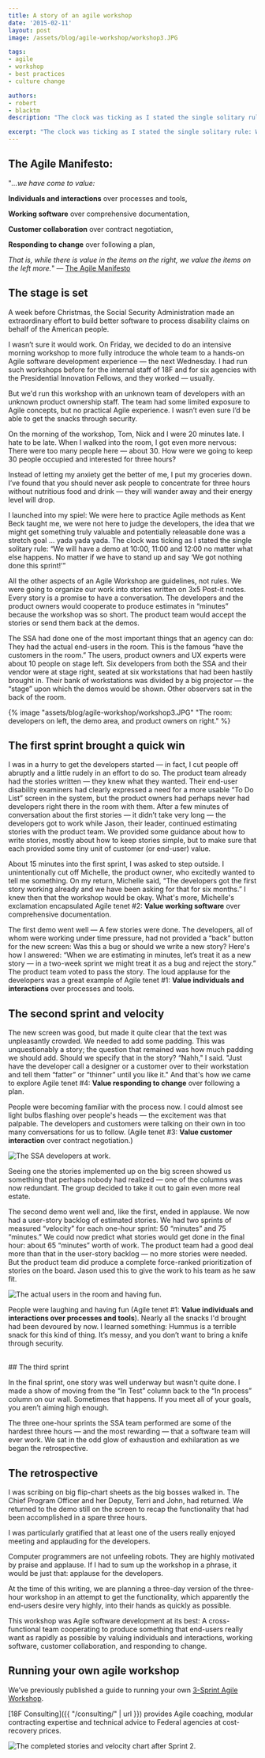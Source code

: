 ```yaml
---
title: A story of an agile workshop
date: '2015-02-11'
layout: post
image: /assets/blog/agile-workshop/workshop3.JPG

tags:
- agile
- workshop
- best practices
- culture change

authors:
- robert
- blacktm
description: "The clock was ticking as I stated the single solitary rule: We will have a demo at 10:00, 11:00 and 12:00 no matter what else happens. No matter if we have to stand up and say we got nothing done this sprint!"

excerpt: "The clock was ticking as I stated the single solitary rule: We will have a demo at 10:00, 11:00 and 12:00 no matter what else happens. No matter if we have to stand up and say we got nothing done this sprint!"
---
```


## The Agile Manifesto:

"*…we have come to value:*

**Individuals and interactions** over processes and tools,

**Working software** over comprehensive documentation,

**Customer collaboration** over contract negotiation,

**Responding to change** over following a plan,

*That is, while there is value in the items on the right, we value the items on the left more.*" — [The Agile Manifesto](http://www.agilemanifesto.org/)

## The stage is set

A week before Christmas, the Social Security Administration made an
extraordinary effort to build better software to process disability
claims on behalf of the American people.

I wasn’t sure it would work. On Friday, we decided to do an intensive
morning workshop to more fully introduce the whole team to a hands-on
Agile software development experience — the next Wednesday. I had run
such workshops before for the internal staff of 18F and for six agencies
with the Presidential Innovation Fellows, and they worked — usually.

But we'd run this workshop with an unknown team of developers with an
unknown product ownership staff. The team had some limited exposure to
Agile concepts, but no practical Agile experience. I wasn’t even sure
I’d be able to get the snacks through security.

On the morning of the workshop, Tom, Nick and I were 20 minutes late. I
hate to be late. When I walked into the room, I got even more nervous:
There were too many people here — about 30. How were we going to keep 30
people occupied and interested for three hours?

Instead of letting my anxiety get the better of me, I put my groceries
down. I’ve found that you should never ask people to concentrate for
three hours without nutritious food and drink — they will wander away
and their energy level will drop.

I launched into my spiel: We were here to practice Agile methods as Kent
Beck taught me, we were not here to judge the developers, the idea that
we might get something truly valuable and potentially releasable done
was a stretch goal ... yada yada yada. The clock was ticking as I stated
the single solitary rule: “We will have a demo at 10:00, 11:00 and 12:00
no matter what else happens. No matter if we have to stand up and say
‘We got nothing done this sprint!’”

All the other aspects of an Agile Workshop are guidelines, not rules. We
were going to organize our work into stories written on 3x5 Post-it
notes. Every story is a promise to have a conversation. The developers
and the product owners would cooperate to produce estimates in “minutes”
because the workshop was so short. The product team would accept the
stories or send them back at the demos.

The SSA had done one of the most important things that an agency can do:
They had the actual end-users in the room. This is the famous “have the
customers in the room.” The users, product owners and UX experts were
about 10 people on stage left. Six developers from both the SSA and
their vendor were at stage right, seated at six workstations that had
been hastily brought in. Their bank of workstations was divided by a big
projector — the “stage” upon which the demos would be shown. Other
observers sat in the back of the room.

{% image "assets/blog/agile-workshop/workshop3.JPG" "The room: developers on left, the demo area, and product owners on right." %}

## The first sprint brought a quick win

I was in a hurry to get the developers started — in fact, I cut people
off abruptly and a little rudely in an effort to do so. The product team
already had the stories written — they knew what they wanted. Their
end-user disability examiners had clearly expressed a need for a more
usable “To Do List” screen in the system, but the product owners had
perhaps never had developers right there in the room with them. After a
few minutes of conversation about the first stories — it didn’t take
very long — the developers got to work while Jason, their leader,
continued estimating stories with the product team. We provided some
guidance about how to write stories, mostly about how to keep stories
simple, but to make sure that each provided some tiny unit of customer
(or end-user) value.

About 15 minutes into the first sprint, I was asked to step outside. I
unintentionally cut off Michelle, the product owner, who excitedly
wanted to tell me something. On my return, Michelle said, “The
developers got the first story working already and we have been asking
for that for six months.” I knew then that the workshop would be okay.
What's more, Michelle's exclamation encapsulated Agile tenet \#2:
**Value working software** over comprehensive documentation.

The first demo went well — A few stories were done. The developers, all
of whom were working under time pressure, had not provided a “back”
button for the new screen: Was this a bug or should we write a new
story? Here's how I answered: “When we are estimating in minutes, let’s
treat it as a new story — in a two-week sprint we might treat it as a
bug and reject the story.” The product team voted to pass the story. The
loud applause for the developers was a great example of Agile tenet \#1:
**Value individuals and interactions** over processes and tools.

## The second sprint and velocity

The new screen was good, but made it quite clear that the text was
unpleasantly crowded. We needed to add some padding. This was
unquestionably a story; the question that remained was how much padding
we should add. Should we specify that in the story? “Nahh," I said.
"Just have the developer call a designer or a customer over to their
workstation and tell them “fatter” or “thinner” until you like it." And
that's how we came to explore Agile tenet \#4: **Value responding to
change** over following a plan.

People were becoming familiar with the process now. I could almost see light bulbs flashing over people's heads — the excitement was that palpable. The developers and customers were talking on their own in too many conversations for us to follow. (Agile tenet \#3: **Value customer interaction** over contract negotiation.)

<img src="{{ site.baseurl }}/assets/blog/agile-workshop/workshop2.jpg" alt="The SSA developers at work." class="align-left" />

Seeing one the stories implemented up on the big screen showed us
something that perhaps nobody had realized — one of the columns was now
redundant. The group decided to take it out to gain even more real
estate.

The second demo went well and, like the first, ended in applause. We now
had a user-story backlog of estimated stories. We had two sprints of
measured “velocity” for each one-hour sprint: 50 “minutes” and 75
“minutes.” We could now predict what stories would get done in the final
hour: about 65 “minutes” worth of work. The product team had a good deal
more than that in the user-story backlog — no more stories were needed.
But the product team did produce a complete force-ranked prioritization
of stories on the board. Jason used this to give the work to his team as
he saw fit.

<img src="{{ site.baseurl }}/assets/blog/agile-workshop/workshop1.jpg" class="align-left" alt="The actual users in the room and having fun." />

People were laughing and having fun (Agile tenet \#1: **Value
individuals and interactions over processes and tools**). Nearly all the
snacks I'd brought had been devoured by now. I learned something: Hummus
is a terrible snack for this kind of thing. It’s messy, and you don’t
want to bring a knife through security.

<br/>
## The third sprint

In the final sprint, one story was well underway but wasn't quite done.
I made a show of moving from the “In Test” column back to the “In
process” column on our wall. Sometimes that happens. If you meet all of
your goals, you aren’t aiming high enough.

The three one-hour sprints the SSA team performed are some of the
hardest three hours — and the most rewarding — that a software team will
ever work. We sat in the odd glow of exhaustion and exhilaration as we
began the retrospective.

## The retrospective

I was scribing on big flip-chart sheets as the big bosses walked in. The
Chief Program Officer and her Deputy, Terri and John, had returned. We
returned to the demo still on the screen to recap the functionality that
had been accomplished in a spare three hours.

I was particularly gratified that at least one of the users really
enjoyed meeting and applauding for the developers.

Computer programmers are not unfeeling robots. They are highly motivated
by praise and applause. If I had to sum up the workshop in a phrase, it
would be just that: applause for the developers.

At the time of this writing, we are planning a three-day version of the
three-hour workshop in an attempt to get the functionality, which
apparently the end-users desire very highly, into their hands as quickly
as possible.

This workshop was Agile software development at its best: A
cross-functional team cooperating to produce something that end-users
really want as rapidly as possible by valuing individuals and
interactions, working software, customer collaboration, and responding
to change.

## Running your own agile workshop

We’ve previously published a guide to running your own [3-Sprint Agile Workshop](https://18f.gsa.gov/2014/10/21/how-to-run-your-own-3-sprint-agile-workshop/).

[18F Consulting]({{ "/consulting/" | url }}) provides Agile
coaching, modular contracting expertise and technical advice to Federal
agencies at cost-recovery prices.

<img src="{{ site.baseurl }}/assets/blog/agile-workshop/workshop4.png" alt="The completed stories and velocity chart after Sprint 2." class="float-left" />
